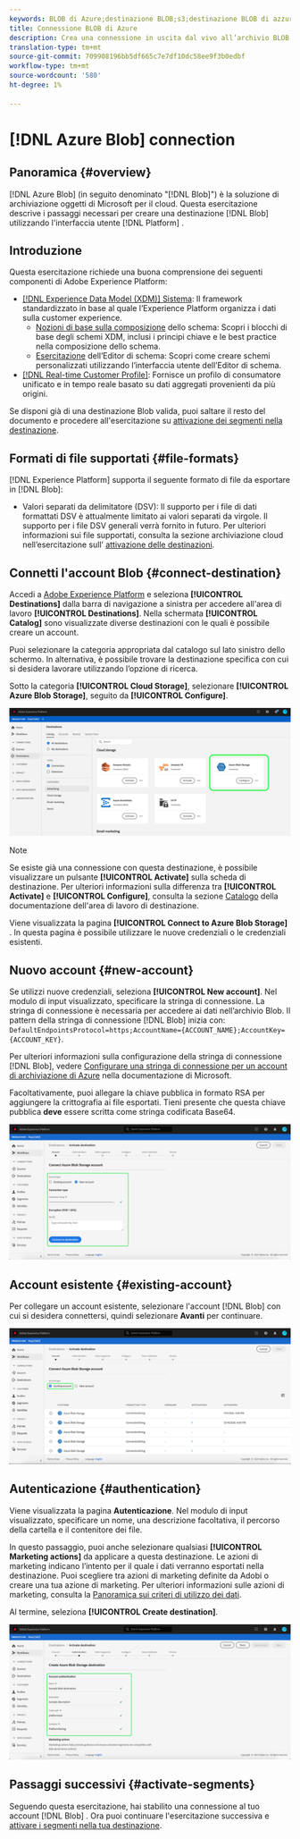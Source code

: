 ```yaml
---
keywords: BLOB di Azure;destinazione BLOB;s3;destinazione BLOB di azzurro
title: Connessione BLOB di Azure
description: Crea una connessione in uscita dal vivo all’archivio BLOB di Azure per esportare periodicamente file di dati CSV o delimitati da tabulazioni da Adobe Experience Platform.
translation-type: tm+mt
source-git-commit: 709908196bb5df665c7e7df10dc58ee9f3b0edbf
workflow-type: tm+mt
source-wordcount: '580'
ht-degree: 1%

---
```



# [!DNL Azure Blob] connection

## Panoramica {#overview}

[!DNL Azure Blob] (in seguito denominato &quot;[!DNL Blob]&quot;) è la soluzione di archiviazione oggetti di Microsoft per il cloud. Questa esercitazione descrive i passaggi necessari per creare una destinazione [!DNL Blob] utilizzando l&#39;interfaccia utente [!DNL Platform] .

## Introduzione

Questa esercitazione richiede una buona comprensione dei seguenti componenti di Adobe Experience Platform:

- [[!DNL Experience Data Model (XDM)] Sistema](../../../xdm/home.md): Il framework standardizzato in base al quale l’Experience Platform organizza i dati sulla customer experience.
   - [Nozioni di base sulla composizione](../../../xdm/schema/composition.md) dello schema: Scopri i blocchi di base degli schemi XDM, inclusi i principi chiave e le best practice nella composizione dello schema.
   - [Esercitazione](../../../xdm/tutorials/create-schema-ui.md) dell’Editor di schema: Scopri come creare schemi personalizzati utilizzando l’interfaccia utente dell’Editor di schema.
- [[!DNL Real-time Customer Profile]](../../../profile/home.md): Fornisce un profilo di consumatore unificato e in tempo reale basato su dati aggregati provenienti da più origini.

Se disponi già di una destinazione Blob valida, puoi saltare il resto del documento e procedere all&#39;esercitazione su [attivazione dei segmenti nella destinazione](../../ui/activate-destinations.md).

## Formati di file supportati {#file-formats}

[!DNL Experience Platform] supporta il seguente formato di file da esportare in  [!DNL Blob]:

- Valori separati da delimitatore (DSV): Il supporto per i file di dati formattati DSV è attualmente limitato ai valori separati da virgole. Il supporto per i file DSV generali verrà fornito in futuro. Per ulteriori informazioni sui file supportati, consulta la sezione archiviazione cloud nell’esercitazione sull’ [attivazione delle destinazioni](../../ui/activate-destinations.md#esp-and-cloud-storage).

## Connetti l&#39;account Blob {#connect-destination}

Accedi a [Adobe Experience Platform](https://platform.adobe.com) e seleziona **[!UICONTROL Destinations]** dalla barra di navigazione a sinistra per accedere all&#39;area di lavoro **[!UICONTROL Destinations]**. Nella schermata **[!UICONTROL Catalog]** sono visualizzate diverse destinazioni con le quali è possibile creare un account.

Puoi selezionare la categoria appropriata dal catalogo sul lato sinistro dello schermo. In alternativa, è possibile trovare la destinazione specifica con cui si desidera lavorare utilizzando l’opzione di ricerca.

Sotto la categoria **[!UICONTROL Cloud Storage]**, selezionare **[!UICONTROL Azure Blob Storage]**, seguito da **[!UICONTROL Configure]**.

![Catalogo](../../assets/catalog/cloud-storage/blob/catalog.png)

>[!NOTE]
>
>Se esiste già una connessione con questa destinazione, è possibile visualizzare un pulsante **[!UICONTROL Activate]** sulla scheda di destinazione. Per ulteriori informazioni sulla differenza tra **[!UICONTROL Activate]** e **[!UICONTROL Configure]**, consulta la sezione [Catalogo](../../ui/destinations-workspace.md#catalog) della documentazione dell&#39;area di lavoro di destinazione.

Viene visualizzata la pagina **[!UICONTROL Connect to Azure Blob Storage]** . In questa pagina è possibile utilizzare le nuove credenziali o le credenziali esistenti.

## Nuovo account {#new-account}

Se utilizzi nuove credenziali, seleziona **[!UICONTROL New account]**. Nel modulo di input visualizzato, specificare la stringa di connessione. La stringa di connessione è necessaria per accedere ai dati nell’archivio Blob. Il pattern della stringa di connessione [!DNL Blob] inizia con: `DefaultEndpointsProtocol=https;AccountName={ACCOUNT_NAME};AccountKey={ACCOUNT_KEY}`.

Per ulteriori informazioni sulla configurazione della stringa di connessione [!DNL Blob], vedere [Configurare una stringa di connessione per un account di archiviazione di Azure](https://docs.microsoft.com/en-us/azure/storage/common/storage-configure-connection-string#configure-a-connection-string-for-an-azure-storage-account) nella documentazione di Microsoft.

Facoltativamente, puoi allegare la chiave pubblica in formato RSA per aggiungere la crittografia ai file esportati. Tieni presente che questa chiave pubblica **deve** essere scritta come stringa codificata Base64.

![Nuovo account](../../assets/catalog/cloud-storage/blob/new.png)

## Account esistente {#existing-account}

Per collegare un account esistente, selezionare l&#39;account [!DNL Blob] con cui si desidera connettersi, quindi selezionare **Avanti** per continuare.

![Account esistente](../../assets/catalog/cloud-storage/blob/existing.png)

## Autenticazione {#authentication}

Viene visualizzata la pagina **Autenticazione**. Nel modulo di input visualizzato, specificare un nome, una descrizione facoltativa, il percorso della cartella e il contenitore dei file.

In questo passaggio, puoi anche selezionare qualsiasi **[!UICONTROL Marketing actions]** da applicare a questa destinazione. Le azioni di marketing indicano l’intento per il quale i dati verranno esportati nella destinazione. Puoi scegliere tra azioni di marketing definite da Adobi o creare una tua azione di marketing. Per ulteriori informazioni sulle azioni di marketing, consulta la [Panoramica sui criteri di utilizzo dei dati](../../../data-governance/policies/overview.md).

Al termine, seleziona **[!UICONTROL Create destination]**.

![Autenticazione](../../assets/catalog/cloud-storage/blob/authentication.png)

## Passaggi successivi {#activate-segments}

Seguendo questa esercitazione, hai stabilito una connessione al tuo account [!DNL Blob] . Ora puoi continuare l&#39;esercitazione successiva e [attivare i segmenti nella tua destinazione](../../ui/activate-destinations.md).
